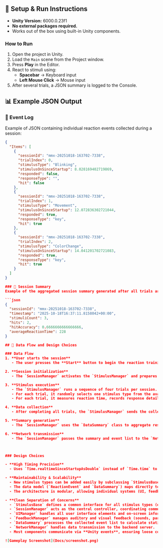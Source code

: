 ## 🧩 Setup & Run Instructions

- **Unity Version:** 6000.0.23f1
- **No external packages required.**
- Works out of the box using built-in Unity components.

### How to Run
1. Open the project in Unity.
2. Load the `Main` scene from the Project window.
3. Press **Play** in the Editor.
4. React to stimuli using:
   - **Spacebar** → Keyboard input  
   - **Left Mouse Click** → Mouse input  
5. After several trials, a JSON summary is logged to the Console.

## 📊 Example JSON Output

### 🔹 Event Log
Example of JSON containing individual reaction events collected during a session:

```json
{
  "Items": [
    {
      "sessionId": "mmx-20251018-163702-7338",
      "trialIndex": 0,
      "stimulusType": "Blinking",
      "stimulusOnSinceStartup": 8.028169402719869,
      "responded": false,
      "responseType": "",
      "hit": false
    },
    {
      "sessionId": "mmx-20251018-163702-7338",
      "trialIndex": 1,
      "stimulusType": "Movement",
      "stimulusOnSinceStartup": 12.072836302721044,
      "responded": true,
      "responseType": "key",
      "hit": true
    },
    {
      "sessionId": "mmx-20251018-163702-7338",
      "trialIndex": 2,
      "stimulusType": "ColorChange",
      "stimulusOnSinceStartup": 14.041201702721083,
      "responded": true,
      "responseType": "key",
      "hit": true
    }
  ]
}

### 🔹 Session Summary
Example of the aggregated session summary generated after all trials are completed:

```json
{
  "sessionId": "mmx-20251018-163702-7338",
  "timestamp": "2025-10-18T16:37:11.8158042+00:00",
  "stimuliCount": 3,
  "hits": 2,
  "hitAccuracy": 0.6666666666666666,
  "averageReactionTime": 228
}

## 🧠 Data Flow and Design Choices

### Data Flow
1. **User starts the session**  
   - The user presses the **Start** button to begin the reaction training sequence.

2. **Session initialization**  
   - The `SessionManager` activates the `StimulusManager` and prepares session metadata (e.g., session ID, timestamps).

3. **Stimulus execution**  
   - The `StimulusManager` runs a sequence of four trials per session.  
   - For each trial, it randomly selects one stimulus type from the available list (Movement, Blink, or Color Change) and presents it. 
   - For each trial, it measures reaction time, records response details, and stores a `ReactionEvent` in an internal list.

4. **Data collection**  
   - After completing all trials, the `StimulusManager` sends the collected list of reaction events back to the `SessionManager`.

5. **Summary generation**  
   - The `SessionManager` uses the `DataSummary` class to aggregate results — computing total stimuli, hit count, hit accuracy, and average reaction time.

6. **Network transmission**  
   - The `SessionManager` passes the summary and event list to the `NetworkManager`, which formats the data as JSON and sends it to the backend API endpoint.



### Design Choices

- **High Timing Precision**  
  - Uses `Time.realtimeSinceStartupAsDouble` instead of `Time.time` to provide frame-rate–independent timing and accurate millisecond reaction measurements.

- **Maintainability & Scalability**  
  - New stimulus types can be added easily by subclassing `StimulusBase`.  
  - The data model (`ReactionEvent` and `DataSummary`) maps directly to JSON structures used for backend ingestion.  
  - The architecture is modular, allowing individual systems (UI, feedback, network) to evolve or be replaced without impacting the core gameplay logic.

- **Clean Separation of Concerns**  
  - `StimulusBase` defines a common interface for all stimulus types (e.g., visual, movement), making the system easy to extend.  
  - `SessionManager` acts as the central controller, coordinating communication between all subsystems.  
  - `UIManager` handles all user interface elements and on-screen information.  
  - `FeedbackManager` manages auditory and visual feedback (sounds, particles).  
  - `DataSummary` processes the collected event list to calculate statistics such as average reaction time and accuracy.  
  - `NetworkManager` handles data transmission to the backend server.  
  - Most components communicate via **Unity events**, ensuring loose coupling and eliminating direct dependencies between classes.

![Gameplay Screenshot](Docs/screenshot.png)


